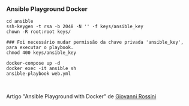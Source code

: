 ### Ansible Playground Docker

    cd ansible
    ssh-keygen -t rsa -b 2048 -N '' -f keys/ansible_key
    chown -R root:root keys/

    ### Foi necessário mudar permissão da chave privada 'ansible_key', para executar o playbook.
    chmod 400 keys/ansible_key
    
    docker-compose up -d
    docker exec -it ansible sh
    ansible-playbook web.yml

<br>

Artigo "Ansible Playground with Docker" de [Giovanni Rossini](https://medium.com/grupo-tesseract/ansible-playground-with-docker-d85b81220b8d)
